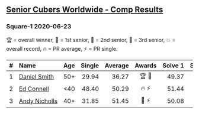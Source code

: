 <style>table {white-space: nowrap;}</style>

## [Senior Cubers Worldwide - Comp Results](/scw-comp/results/)
### Square-1 2020-06-23

🏆 = overall winner, 🥇 = 1st senior, 🥈 = 2nd senior, 🥉 = 3rd senior, 💥 = overall record, 🔥 = PR average, ⚡ = PR single.

| # | Name | Age | Single | Average | Awards | Solve 1 | Solve 2 | Solve 3 | Solve 4 | Solve 5 | Video |
| :--: | :-- | :--: | --: | --: | :--: | --: | --: | --: | --: | --: | :-- |
| 1 | [Daniel Smith](../../persons/daniel_smith/sq1.md) | 50+ | 29.94 | 36.27 | 🏆 🥇 | 49.37 | 29.94 | 37.35 | 34.91 | 36.56 | [Link](https://www.facebook.com/events/1618516681636159/permalink/1624493677705126/) |
| 2 | [Ed Connell](../../persons/ed_connell/sq1.md) | <40 | 48.40 | 50.29 | 🔥 ⚡ | 51.44 | 48.86 | 48.40 | 50.58 | 57.21 | [Link](https://www.facebook.com/events/1618516681636159/permalink/1621436411344186/) |
| 3 | [Andy Nicholls](../../persons/andy_nicholls/sq1.md) | 40+ | 31.85 | 51.45 | 🥈 ⚡ | 50.08 | 31.85 | 50.34 | 53.94 | 1:31.86 | [Link](https://www.facebook.com/events/1618516681636159/permalink/1624283784392782/) |

<!-- Global site tag (gtag.js) - Google Analytics -->
<script async src="https://www.googletagmanager.com/gtag/js?id=UA-86348435-3"></script>
<script>window.dataLayer = window.dataLayer || []; function gtag() {dataLayer.push(arguments);} gtag('js', new Date()); gtag('config', 'UA-86348435-3');</script>
